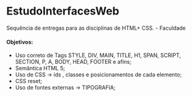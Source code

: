 # EstudoInterfacesWeb
Sequência de entregas para as disciplinas de HTML+ CSS. - Faculdade

#### Objetivos:
 <ul>
  <li>Uso correto de Tags STYLE, DIV, MAIN, TITLE, H1, SPAN, SCRIPT, SECTION, P, A, BODY, HEAD, FOOTER e afins;</li>
  <li>Semântica HTML 5;</li>
  <li>Uso de CSS -> ids , classes e posicionamentos de cada elemento;</li>
  <li>CSS reset;</li>
  <li>Uso de fontes externas -> TIPOGRAFIA;</li>
 
 </ul>
 
 
